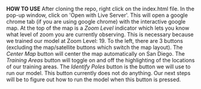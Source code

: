 **HOW TO USE**
After cloning the repo, right click on the index.html file. In the pop-up window, click on 'Open with Live Server'. This will open a google chrome tab
(if you are using google chrome) with the interactive google map. At the top of the map is a *Zoom Level* indicator which lets you know what level of
zoom you are currently observing. This is necessary because we trained our model at Zoom Level: 19. To the left, there are 3 buttons (excluding the
map/satellite buttons which switch the map layout). The *Center Map* button will center the map automatically on San Diego. The *Training Areas* button
will toggle on and off the highlighting of the locations of our training areas. The *Identify Poles* button is the button we will use to run our model.
This button currently does not do anything. Our next steps will be to figure out how to run the model when this button is pressed.

